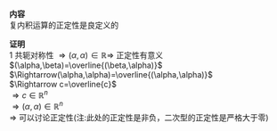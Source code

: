 **内容**  
复内积运算的正定性是良定义的  
  
**证明**  
1 共轭对称性 $\Rightarrow(\alpha,\alpha)\in\mathbb{R}\Rightarrow$ 正定性有意义  
$(\alpha,\beta)=\overline{(\beta,\alpha)}$  
$\Rightarrow(\alpha,\alpha)=\overline{(\alpha,\alpha)}$  
$\Rightarrow c=\overline{c}$  
$\Rightarrow c\in\mathbb{R}^n$  
$\Rightarrow(\alpha,\alpha)\in\mathbb{R}^n$  
$\Rightarrow$ 可以讨论正定性(注:此处的正定性是非负，二次型的正定性是严格大于零)  
